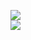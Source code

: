 [![](https://img.shields.io/badge/Made%20With-Github%20Spray-lightgrey.svg?style=for-the-badge&logo=github)](https://github.com/Annihil/github-spray#29093)  
[![](https://i.imgur.com/2DrTn0Z.gif)](https://github.com/Annihil/github-spray)